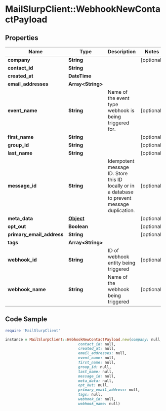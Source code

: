 # MailSlurpClient::WebhookNewContactPayload

## Properties

Name | Type | Description | Notes
------------ | ------------- | ------------- | -------------
**company** | **String** |  | [optional] 
**contact_id** | **String** |  | 
**created_at** | **DateTime** |  | 
**email_addresses** | **Array&lt;String&gt;** |  | 
**event_name** | **String** | Name of the event type webhook is being triggered for. | [optional] 
**first_name** | **String** |  | [optional] 
**group_id** | **String** |  | [optional] 
**last_name** | **String** |  | [optional] 
**message_id** | **String** | Idempotent message ID. Store this ID locally or in a database to prevent message duplication. | [optional] 
**meta_data** | [**Object**]() |  | [optional] 
**opt_out** | **Boolean** |  | [optional] 
**primary_email_address** | **String** |  | [optional] 
**tags** | **Array&lt;String&gt;** |  | 
**webhook_id** | **String** | ID of webhook entity being triggered | [optional] 
**webhook_name** | **String** | Name of the webhook being triggered | [optional] 

## Code Sample

```ruby
require 'MailSlurpClient'

instance = MailSlurpClient::WebhookNewContactPayload.new(company: null,
                                 contact_id: null,
                                 created_at: null,
                                 email_addresses: null,
                                 event_name: null,
                                 first_name: null,
                                 group_id: null,
                                 last_name: null,
                                 message_id: null,
                                 meta_data: null,
                                 opt_out: null,
                                 primary_email_address: null,
                                 tags: null,
                                 webhook_id: null,
                                 webhook_name: null)
```


